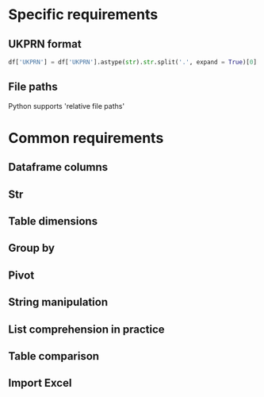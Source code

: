 # Specific requirements
## UKPRN format
``` python 
df['UKPRN'] = df['UKPRN'].astype(str).str.split('.', expand = True)[0]
```
## File paths
Python supports 'relative file paths'


# Common requirements
## Dataframe columns

## Str

## Table dimensions

## Group by

## Pivot

## String manipulation

## List comprehension in practice

## Table comparison

## Import Excel
